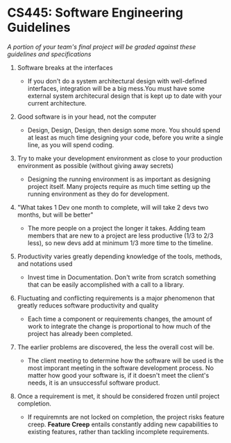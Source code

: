 
# CS445: Software Engineering Guidelines

*A portion of your team's final project will be graded against these guidelines and specifications*
  
1. Software breaks at the interfaces
    * If you don't do a system architectural design with well-defined interfaces, integration will be a big mess.You must have some external system architecural design that is kept up to date with your current architecture.

2. Good software is in your head, not the computer
      * Design, Design, Design, then design some more. You should spend at least as much time designing your code, before you write a single line, as you will spend coding.

3. Try to make your development environment as close to your production environment as possible (without giving away secrets) 
     * Designing the running environment is as important as  designing project itself. Many projects require as much time setting up the running environment as they do for development.

4. "What takes 1 Dev one month to complete, will will take 2 devs two months, but will be better"
     * The more people on a project the longer it takes. Adding team members that are new to a project are less productive (1/3 to 2/3 less), so new devs add at minimum 1/3 more time to the timeline.

5. Productivity varies greatly depending knowledge of the tools, methods, and notations used
      * Invest time in Documentation. Don't write from scratch something that can be easily accomplished with a call to a library. 

6. Fluctuating and conflicting requirements is a major phenomenon that greatly reduces software productivity and quality  
      * Each time a component or requirements changes, the amount of work to integrate the change is proportional to how much of the project has already been completed.

7. The earlier problems are discovered, the less the overall cost will be.
      * The client meeting to determine how the software will be used is the most imporant meeting in the software development process. No matter how good your software is, if it doesn't meet the client's needs, it is an unsuccessful software product. 

8. Once a requirement is met, it should be considered frozen until project completion.
      * If requiremnts are not locked on completion, the project risks feature creep. **Feature Creep** entails constantly adding new capabilities to existing features, rather than tackling incomplete requirements.

